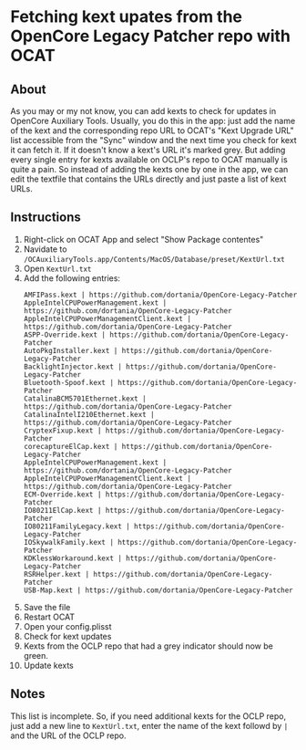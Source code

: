 # Fetching kext upates from the OpenCore Legacy Patcher repo with OCAT

## About

As you may or my not know, you can add kexts to check for updates in OpenCore Auxiliary Tools. Usually, you do this in the app: just add the name of the kext and the corresponding repo URL to OCAT's "Kext Upgrade URL" list accessible from the "Sync" window and the next time you check for kext it can fetch it. If it doesn't know a kext's URL it's marked grey. But adding every single entry for kexts available on OCLP's repo to OCAT manually is quite a pain. So instead of adding the kexts one by one in the app, we can edit the textfile that contains the URLs directly and just paste a list of kext URLs. 

## Instructions

1. Right-click on OCAT App and select "Show Package contentes" 
2. Navidate to `/OCAuxiliaryTools.app/Contents/MacOS/Database/preset/KextUrl.txt`
3. Open `KextUrl.txt`
4. Add the following entries:
    ```
    AMFIPass.kext | https://github.com/dortania/OpenCore-Legacy-Patcher
    AppleIntelCPUPowerManagement.kext | https://github.com/dortania/OpenCore-Legacy-Patcher
    AppleIntelCPUPowerManagementClient.kext | https://github.com/dortania/OpenCore-Legacy-Patcher
    ASPP-Override.kext | https://github.com/dortania/OpenCore-Legacy-Patcher
    AutoPkgInstaller.kext | https://github.com/dortania/OpenCore-Legacy-Patcher
    BacklightInjector.kext | https://github.com/dortania/OpenCore-Legacy-Patcher
    Bluetooth-Spoof.kext | https://github.com/dortania/OpenCore-Legacy-Patcher
    CatalinaBCM5701Ethernet.kext | https://github.com/dortania/OpenCore-Legacy-Patcher
    CatalinaIntelI210Ethernet.kext | https://github.com/dortania/OpenCore-Legacy-Patcher
    CryptexFixup.kext | https://github.com/dortania/OpenCore-Legacy-Patcher
    corecaptureElCap.kext | https://github.com/dortania/OpenCore-Legacy-Patcher
    AppleIntelCPUPowerManagement.kext | https://github.com/dortania/OpenCore-Legacy-Patcher
    AppleIntelCPUPowerManagementClient.kext | https://github.com/dortania/OpenCore-Legacy-Patcher
    ECM-Override.kext | https://github.com/dortania/OpenCore-Legacy-Patcher
    IO80211ElCap.kext | https://github.com/dortania/OpenCore-Legacy-Patcher
    IO80211FamilyLegacy.kext | https://github.com/dortania/OpenCore-Legacy-Patcher
    IOSkywalkFamily.kext | https://github.com/dortania/OpenCore-Legacy-Patcher 
    KDKlessWorkaround.kext | https://github.com/dortania/OpenCore-Legacy-Patcher
    RSRHelper.kext | https://github.com/dortania/OpenCore-Legacy-Patcher
    USB-Map.kext | https://github.com/dortania/OpenCore-Legacy-Patcher
    ```
5. Save the file
6. Restart OCAT
7. Open your config.plisst
8. Check for kext updates
9. Kexts from the OCLP repo that had a grey indicator should now be green.
10. Update kexts

## Notes
This list is incomplete. So, if you need additional kexts for the OCLP repo, just add a new line to `KextUrl.txt`, enter the name of the kext followd by `|` and the URL of the OCLP repo.
